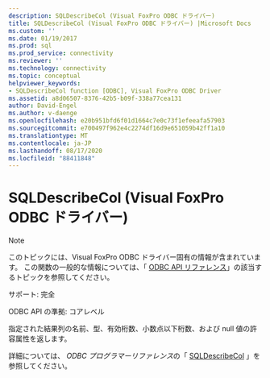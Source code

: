 ```yaml
---
description: SQLDescribeCol (Visual FoxPro ODBC ドライバー)
title: SQLDescribeCol (Visual FoxPro ODBC ドライバー) |Microsoft Docs
ms.custom: ''
ms.date: 01/19/2017
ms.prod: sql
ms.prod_service: connectivity
ms.reviewer: ''
ms.technology: connectivity
ms.topic: conceptual
helpviewer_keywords:
- SQLDescribeCol function [ODBC], Visual FoxPro ODBC Driver
ms.assetid: a8d06507-8376-42b5-b09f-338a77cea131
author: David-Engel
ms.author: v-daenge
ms.openlocfilehash: e20b951bfd6f01d1664c7e0c73f1efeeafa57903
ms.sourcegitcommit: e700497f962e4c2274df16d9e651059b42ff1a10
ms.translationtype: MT
ms.contentlocale: ja-JP
ms.lasthandoff: 08/17/2020
ms.locfileid: "88411848"
---
```

# <a name="sqldescribecol-visual-foxpro-odbc-driver"></a>SQLDescribeCol (Visual FoxPro ODBC ドライバー)
> [!NOTE]  
>  このトピックには、Visual FoxPro ODBC ドライバー固有の情報が含まれています。 この関数の一般的な情報については、「 [ODBC API リファレンス](../../odbc/reference/syntax/odbc-api-reference.md)」の該当するトピックを参照してください。  
  
 サポート: 完全  
  
 ODBC API の準拠: コアレベル  
  
 指定された結果列の名前、型、有効桁数、小数点以下桁数、および null 値の許容属性を返します。  
  
 詳細については、 *ODBC プログラマーリファレンス*の「 [SQLDescribeCol](../../odbc/reference/syntax/sqldescribecol-function.md) 」を参照してください。
